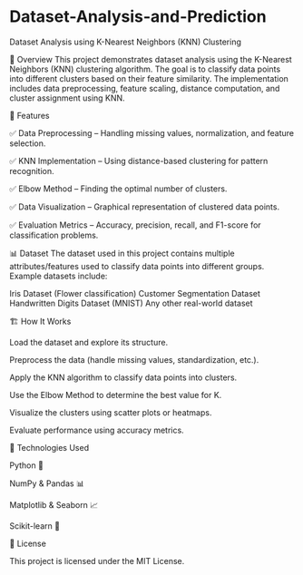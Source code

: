 # Dataset-Analysis-and-Prediction
Dataset Analysis using K-Nearest Neighbors (KNN) Clustering

📌 Overview
This project demonstrates dataset analysis using the K-Nearest Neighbors (KNN) clustering algorithm. The goal is to classify data points into different clusters based on their feature similarity. The implementation includes data preprocessing, feature scaling, distance computation, and cluster assignment using KNN.

📂 Features

✅ Data Preprocessing – Handling missing values, normalization, and feature selection.

✅ KNN Implementation – Using distance-based clustering for pattern recognition.

✅ Elbow Method – Finding the optimal number of clusters.

✅ Data Visualization – Graphical representation of clustered data points.

✅ Evaluation Metrics – Accuracy, precision, recall, and F1-score for classification problems.

📊 Dataset
The dataset used in this project contains multiple attributes/features used to classify data points into different groups. Example datasets include:

Iris Dataset (Flower classification)
Customer Segmentation Dataset
Handwritten Digits Dataset (MNIST)
Any other real-world dataset

🏗️ How It Works

Load the dataset and explore its structure.

Preprocess the data (handle missing values, standardization, etc.).

Apply the KNN algorithm to classify data points into clusters.

Use the Elbow Method to determine the best value for K.

Visualize the clusters using scatter plots or heatmaps.

Evaluate performance using accuracy metrics.

🚀 Technologies Used

Python 🐍

NumPy & Pandas 📊

Matplotlib & Seaborn 📈

Scikit-learn 🤖

📜 License

This project is licensed under the MIT License.
